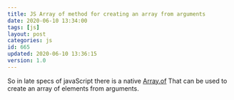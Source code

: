 ```yaml
---
title: JS Array of method for creating an array from arguments
date: 2020-06-10 13:34:00
tags: [js]
layout: post
categories: js
id: 665
updated: 2020-06-10 13:36:15
version: 1.0
---
```


So in late specs of javaScript there is a native [Array.of](https://developer.mozilla.org/en-US/docs/Web/JavaScript/Reference/Global_Objects/Array/of) That can be used to create an array of elements from arguments.

<!-- more -->

